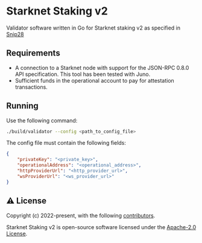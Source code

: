 # Starknet Staking v2
Validator software written in Go for Starknet staking v2 as specified in [Snip28](https://community.starknet.io/t/snip-28-staking-v2-proposal/115250)


## Requirements

- A connection to a Starknet node with support for the JSON-RPC 0.8.0 API specification. This tool has been tested with Juno.
- Sufficient funds in the operational account to pay for attestation transactions.


## Running

Use the following command:
```bash
./build/validator --config <path_to_config_file>
```

The config file must contain the following fields:
```json
{
    "privateKey": "<private_key>",
    "operationalAddress": "<operational_address>",
    "httpProviderUrl": "<http_provider_url>",
    "wsProviderUrl": "<ws_provider_url>"
}
```

## ⚠️ License

Copyright (c) 2022-present, with the following [contributors](https://github.com/NethermindEth/starknet-staking-v2/graphs/contributors).

Starknet Staking v2 is open-source software licensed under the [Apache-2.0 License](https://github.com/NethermindEth/starknet-staking-v2/blob/main/LICENSE).

